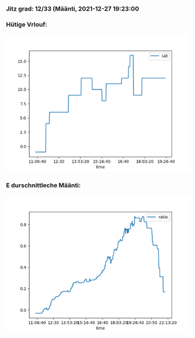 ### Jitz grad: 12/33 (Määnti, 2021-12-27 19:23:00

### Hütige Vrlouf:
![Graph](Today.png)

### E durschnittleche Määnti:
![Graph](Määnti.png)